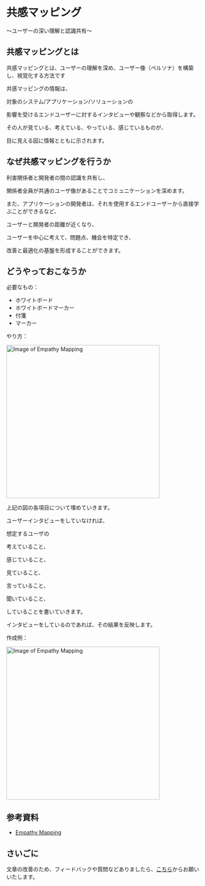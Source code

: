 # 共感マッピング

〜ユーザーの深い理解と認識共有〜

## 共感マッピングとは

共感マッピングとは、ユーザーの理解を深め、ユーザー像（ペルソナ）を構築し、視覚化する方法です

共感マッピングの情報は、

対象のシステム/アプリケーション/ソリューションの

影響を受けるエンドユーザーに対するインタビューや観察などから取得します。

その人が見ている、考えている、やっている、感じているものが、

目に見える図に情報とともに示されます。

## なぜ共感マッピングを行うか

利害関係者と開発者の間の認識を共有し、

関係者全員が共通のユーザ像があることでコミュニケーションを深めます。

また、アプリケーションの開発者は、それを使用するエンドユーザーから直接学ぶことができるなど、

ユーザーと開発者の距離が近くなり、

ユーザーを中心に考えて、問題点、機会を特定でき、

改善と最適化の基盤を形成することができます。

## どうやっておこなうか

必要なもの：

* ホワイトボード
* ホワイトボードマーカー
* 付箋
* マーカー

やり方：

<img src="/empathy-mapping.jpg" alt="Image of Empathy Mapping" width="400"/>

上記の図の各項目について埋めていきます。

ユーザーインタビューをしていなければ、

想定するユーザの

考えていること、

感じていること、

見ていること、

言っていること、

聞いていること、

していることを書いていきます。

インタビューをしているのであれば、その結果を反映します。

作成例：

<img src="/empathy-mapping2.jpg" alt="Image of Empathy Mapping" width="400"/>


## 参考資料
* [Empathy Mapping](https://openpracticelibrary.com/practice/empathy-mapping/)

## さいごに

文章の改善のため、フィードバックや質問などありましたら、[こちら](https://forms.gle/TKUJ2Gs9EoH2jQvp7)からお願いいたします。

